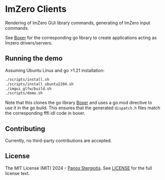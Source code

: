 # ImZero Clients
Rendering of ImZero GUI library commands, generating of ImZero input commands.

See <a href="https://github.com/stergiotis/boxer">Boxer</a> for the corresponding go library to create applications acting as Imzero drivers/servers.

## Running the demo
Assuming Ubuntu Linux and go >1.21 installation:
```bash
./scripts/install.sh
./scripts/install_ubuntu2204.sh
./imgui_glfw/build.sh
./scripts/demo.sh
```
Note that this clones the go library <a href="https://github.com/stergiotis/boxer">Boxer</a> and uses a go.mod directive to use it in the go build.
This ensures that the generated `dispatch.h` files match the corresponding fffi idl code in boxer.

## Contributing
Currently, no third-party contributions are accepted.

## License
The MIT License (MIT) 2024 - [Panos Stergiotis](https://github.com/stergiotis/). See [LICENSE](LICENSE) for the full license text.
